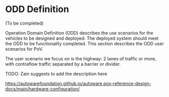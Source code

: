 # ODD Definition

(To be completed)

Operation Domain Definition (ODD) describes the use scenarios for the vehicles to be designed and deployed. The deployed system should meet the ODD to be functionality completed. This section describes the ODD user scenarios for PoV.

The user scenario we focus on is the highway: 2 lanes of traffic or more, with contraflow traffic separated by a barrier or divider.

TODO: Zain suggests to add the description here

https://autowarefoundation.github.io/autoware.pov-reference-design-docs/main/hardware-configuration/
